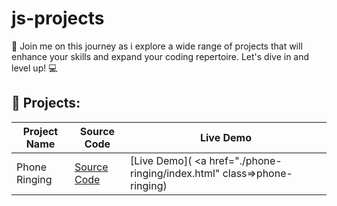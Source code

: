 # js-projects

📢 Join me on this journey as i explore a wide range of projects that will enhance your skills and expand your coding repertoire. Let's dive in and level up! 💻

## 🔨 Projects:

| Project Name  | Source Code                                                                        | Live Demo                                                                   |
| ------------- | ---------------------------------------------------------------------------------- | --------------------------------------------------------------------------- |
| Phone Ringing | [Source Code](https://github.com/karamanburak/js-projects/tree/main/phone-ringing) | [Live Demo]( <a href="./phone-ringing/index.html" class=>phone-ringing</a>) |
